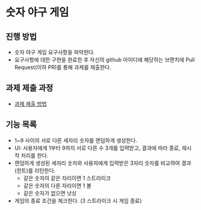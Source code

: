 # 숫자 야구 게임
## 진행 방법
* 숫자 야구 게임 요구사항을 파악한다.
* 요구사항에 대한 구현을 완료한 후 자신의 github 아이디에 해당하는 브랜치에 Pull Request(이하 PR)를 통해 과제를 제출한다.

## 과제 제출 과정
* [과제 제출 방법](https://github.com/next-step/nextstep-docs/tree/master/precourse)

## 기능 목록
* 1~9 사이의 서로 다른 세자리 숫자를 랜덤하게 생성한다.
* UI: 사용자에게 1부터 9까지 서로 다른 수 3개를 입력받고, 결과에 따라 종료, 재시작 처리를 한다.
* 랜덤하게 생성된 세자리 숫자와 사용자에게 입력받은 3자리 숫자를 비교하여 결과(힌트)를 리턴한다.  
	* 같은 숫자의 같은 자리이면 1 스트라이크  
	* 같은 숫자의 다른 자리이면 1 볼  
	* 같은 숫자가 없으면 낫싱  
* 게임의 종료 조건을 체크한다. (3 스트라이크 시 게임 종료)
